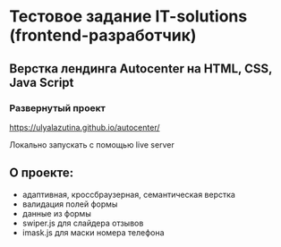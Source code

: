 # Тестовое задание IT-solutions (frontend-разработчик)
## Верстка лендинга Autocenter на HTML, CSS, Java Script
### Развернутый проект 
https://ulyalazutina.github.io/autocenter/

Локально запускать с помощью live server
## О проекте: 
- адаптивная, кроссбраузерная, семантическая верстка
- валидация полей формы
- данные из формы
- swiper.js для слайдера отзывов
- imask.js для маски номера телефона
